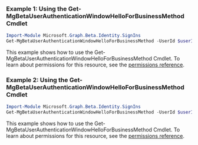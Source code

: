 ### Example 1: Using the Get-MgBetaUserAuthenticationWindowHelloForBusinessMethod Cmdlet
```powershell
Import-Module Microsoft.Graph.Beta.Identity.SignIns
Get-MgBetaUserAuthenticationWindowHelloForBusinessMethod -UserId $userId -WindowsHelloForBusinessAuthenticationMethodId $windowsHelloForBusinessAuthenticationMethodId
```
This example shows how to use the Get-MgBetaUserAuthenticationWindowHelloForBusinessMethod Cmdlet.
To learn about permissions for this resource, see the [permissions reference](/graph/permissions-reference).
### Example 2: Using the Get-MgBetaUserAuthenticationWindowHelloForBusinessMethod Cmdlet
```powershell
Import-Module Microsoft.Graph.Beta.Identity.SignIns
Get-MgBetaUserAuthenticationWindowHelloForBusinessMethod -UserId $userId
```
This example shows how to use the Get-MgBetaUserAuthenticationWindowHelloForBusinessMethod Cmdlet.
To learn about permissions for this resource, see the [permissions reference](/graph/permissions-reference).
